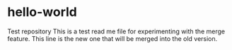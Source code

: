 # hello-world
Test repository
This is a test read me file for experimenting with the merge feature. This line is the new one that will be merged into the old version.
